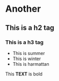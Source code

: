 # Another
## This is a h2 tag
### This is a h3 tag

+ This is summer
+ This is winter
+ This is harmattan

This **TEXT** is bold
